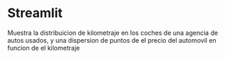 # Streamlit

Muestra la distribuicion de kilometraje en los coches de una agencia de autos usados, y una dispersion de puntos de el precio del automovil en funcion de el kilometraje 